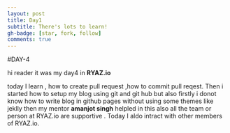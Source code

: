```yaml
---
layout: post
title: Day1
subtitle: There's lots to learn!
gh-badge: [star, fork, follow]
comments: true
---
```

#DAY-4


hi reader it was my day4 in **RYAZ.io** 

today I learn ,
how to create pull request ,how to commit pull reqest.
Then i started how to setup my blog using git  and git hub but also firstly i donot know how to  write blog in github pages without using some themes like jeklly  then my mentor **amanjot singh** helpled in this also all the team or person at RYAZ.io are supportive . Today I aldo intract with other members of RYAZ.io.
